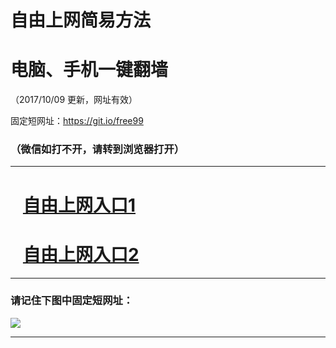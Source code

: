 ﻿# 自由上网简易方法

# 电脑、手机一键翻墙

（2017/10/09 更新，网址有效）

固定短网址：https://git.io/free99

### （微信如打不开，请转到浏览器打开）


***





# &nbsp;&nbsp; <a href="http://ft2320618713.fwq-tz-1001.info/fwqtz01.html?t=100900113106 " target="_blank">自由上网入口1</a>
# &nbsp;&nbsp; <a href="http://ft1834122258.fwq-tz-1002.info/fwqtz02.html?t=100900125524 " target="_blank">自由上网入口2</a>
***

### 请记住下图中固定短网址：

<img src="https://s3-us-west-2.amazonaws.com/fwq-1001/yjfq-20170905okok.png" /> 


***

